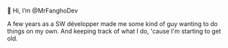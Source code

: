 👋 Hi, I’m @MrFanghoDev

A few years as a SW développer made me some kind of guy wanting to do things on my own.
And keeping track of what I do, 'cause I'm starting to get old.

<!---
MrFanghoDev/MrFanghoDev is a ✨ special ✨ repository because its `README.md` (this file) appears on your GitHub profile.
You can click the Preview link to take a look at your changes.
--->
